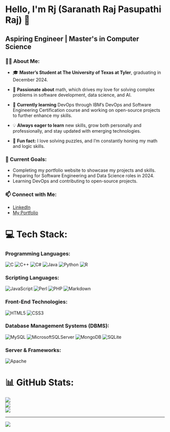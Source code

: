 # Hello, I'm Rj (Saranath Raj Pasupathi Raj) 👋

## Aspiring Engineer | Master's in Computer Science

### 👨‍💻 About Me:
-  🎓 **Master’s Student at The University of Texas at Tyler**, graduating in December 2024.

-  🔧 **Passionate about** math, which drives my love for solving complex problems in software development, data science, and AI.

-  🌱 **Currently learning** DevOps through IBM’s DevOps and Software Engineering Certification course and working on open-source projects to further enhance my skills.

-  💡 **Always eager to learn** new skills, grow both personally and professionally, and stay updated with emerging technologies.

-  🧩 **Fun fact:** I love solving puzzles, and I’m constantly honing my math and logic skills.

### 🎯 Current Goals:
- Completing my portfolio website to showcase my projects and skills.
- Preparing for Software Engineering and Data Science roles in 2024.
- Learning DevOps and contributing to open-source projects.

### 📫 Connect with Me:
- [LinkedIn](https://www.linkedin.com/in/saranath-raj-pasupathi-raj-0b1380319/)  
- [My Portfolio](https://rjtechportfolio.my.canva.site)

# 💻 Tech Stack:

### **Programming Languages:**
![C](https://img.shields.io/badge/c-%2300599C.svg?style=for-the-badge&logo=c&logoColor=white) 
![C++](https://img.shields.io/badge/c++-%2300599C.svg?style=for-the-badge&logo=c%2B%2B&logoColor=white) 
![C#](https://img.shields.io/badge/c%23-%23239120.svg?style=for-the-badge&logo=csharp&logoColor=white)
![Java](https://img.shields.io/badge/java-%23ED8B00.svg?style=for-the-badge&logo=openjdk&logoColor=white) 
![Python](https://img.shields.io/badge/python-3670A0?style=for-the-badge&logo=python&logoColor=ffdd54) 
![R](https://img.shields.io/badge/r-%23276DC3.svg?style=for-the-badge&logo=r&logoColor=white) 

### **Scripting Languages:**
![JavaScript](https://img.shields.io/badge/javascript-%23323330.svg?style=for-the-badge&logo=javascript&logoColor=%23F7DF1E) 
![Perl](https://img.shields.io/badge/perl-%2339457E.svg?style=for-the-badge&logo=perl&logoColor=white) 
![PHP](https://img.shields.io/badge/php-%23777BB4.svg?style=for-the-badge&logo=php&logoColor=white) 
![Markdown](https://img.shields.io/badge/markdown-%23000000.svg?style=for-the-badge&logo=markdown&logoColor=white) 

### **Front-End Technologies:**
![HTML5](https://img.shields.io/badge/html5-%23E34F26.svg?style=for-the-badge&logo=html5&logoColor=white) 
![CSS3](https://img.shields.io/badge/css3-%231572B6.svg?style=for-the-badge&logo=css3&logoColor=white) 

### **Database Management Systems (DBMS):**
![MySQL](https://img.shields.io/badge/mysql-4479A1.svg?style=for-the-badge&logo=mysql&logoColor=white) 
![MicrosoftSQLServer](https://img.shields.io/badge/Microsoft%20SQL%20Server-CC2927?style=for-the-badge&logo=microsoft%20sql%20server&logoColor=white) 
![MongoDB](https://img.shields.io/badge/MongoDB-%234ea94b.svg?style=for-the-badge&logo=mongodb&logoColor=white) 
![SQLite](https://img.shields.io/badge/sqlite-%2307405e.svg?style=for-the-badge&logo=sqlite&logoColor=white) 

### **Server & Frameworks:**
![Apache](https://img.shields.io/badge/apache-%23D42029.svg?style=for-the-badge&logo=apache&logoColor=white) 

# 📊 GitHub Stats:
![](https://github-readme-stats.vercel.app/api?username=Spasupathiraj&theme=dark&hide_border=false&include_all_commits=false&count_private=false)<br/>
![](https://github-readme-streak-stats.herokuapp.com/?user=Spasupathiraj&theme=dark&hide_border=false)<br/>
![](https://github-readme-stats.vercel.app/api/top-langs/?username=Spasupathiraj&theme=dark&hide_border=false&include_all_commits=false&count_private=false&layout=compact)

---
[![](https://visitcount.itsvg.in/api?id=Spasupathiraj&icon=0&color=0)](https://visitcount.itsvg.in)

